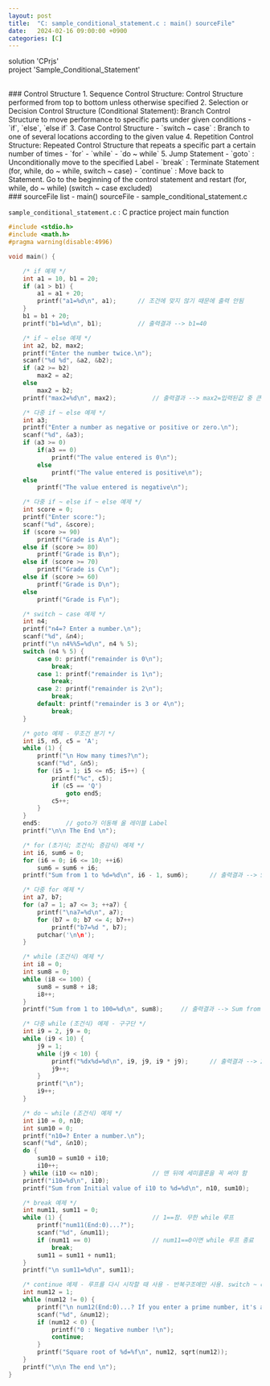 ```yaml
---
layout: post
title:  "C: sample_conditional_statement.c : main() sourceFile"
date:   2024-02-16 09:00:00 +0900
categories: [C]
---
```


solution 'CPrjs'   
project 'Sample_Conditional_Statement'   
   
<br />
### Control Structure   
1. Sequence Control Structure: Control Structure performed from top to bottom unless otherwise specified   
2. Selection or Decision Control Structure (Conditional Statement): Branch Control Structure to move performance to specific parts under given conditions   
 - `if`, `else`, `else if`   
3. Case Control Structure   
 - `switch ~ case` : Branch to one of several locations according to the given value   
4. Repetition Control Structure: Repeated Control Structure that repeats a specific part a certain number of times   
 - `for`   
 - `while`   
 - `do ~ while`   
5. Jump Statement   
 - `goto` : Unconditionally move to the specified Label   
 - `break` : Terminate Statement (for, while, do ~ while, switch ~ case)   
 - `continue` : Move back to Statement. Go to the beginning of the control statement and restart (for, while, do ~ while) (switch ~ case excluded)   
   
<br />
### sourceFile list - main() sourceFile - sample_conditional_statement.c   
   
`sample_conditional_statement.c` : C practice project main function   
   
```c
#include <stdio.h>
#include <math.h>
#pragma warning(disable:4996)

void main() {

	/* if 예제 */
	int a1 = 10, b1 = 20;
	if (a1 > b1) {
		a1 = a1 + 20;
		printf("a1=%d\n", a1);		// 조건에 맞지 않기 때문에 출력 안됨
	}
	b1 = b1 + 20;
	printf("b1=%d\n", b1);			// 출력결과 --> b1=40

	/* if ~ else 예제 */
	int a2, b2, max2;
	printf("Enter the number twice.\n");
	scanf("%d %d", &a2, &b2);
	if (a2 >= b2)
		max2 = a2;
	else
		max2 = b2;
	printf("max2=%d\n", max2);			// 출력결과 --> max2=입력된값 중 큰 값. 두 값이 같다면 먼저 입력된 값

	/* 다중 if ~ else 예제 */
	int a3;
	printf("Enter a number as negative or positive or zero.\n");
	scanf("%d", &a3);
	if (a3 >= 0)
		if(a3 == 0)
			printf("The value entered is 0\n");
		else
			printf("The value entered is positive\n");
	else
		printf("The value entered is negative\n");

	/* 다중 if ~ else if ~ else 예제 */
	int score = 0;
	printf("Enter score:");
	scanf("%d", &score);
	if (score >= 90)
		printf("Grade is A\n");
	else if (score >= 80)
		printf("Grade is B\n");
	else if (score >= 70)
		printf("Grade is C\n");
	else if (score >= 60)
		printf("Grade is D\n");
	else
		printf("Grade is F\n");

	/* switch ~ case 예제 */
	int n4;
	printf("n4=? Enter a number.\n");
	scanf("%d", &n4);
	printf("\n n4%%5=%d\n", n4 % 5);
	switch (n4 % 5) {
		case 0: printf("remainder is 0\n");
			break;
		case 1: printf("remainder is 1\n");
			break;
		case 2: printf("remainder is 2\n");
			break;
		default: printf("remainder is 3 or 4\n");
			break;
	}

	/* goto 예제 - 무조건 분기 */
	int i5, n5, c5 = 'A';
	while (1) {
		printf("\n How many times?\n");
		scanf("%d", &n5);
		for (i5 = 1; i5 <= n5; i5++) {
			printf("%c", c5);
			if (c5 == 'Q')
				goto end5;
			c5++;
		}
	}
	end5:		// goto가 이동해 올 레이블 Label
	printf("\n\n The End \n");

	/* for (초기식; 조건식; 증감식) 예제 */
	int i6, sum6 = 0;
	for (i6 = 0; i6 <= 10; ++i6)
		sum6 = sum6 + i6;
	printf("Sum from 1 to %d=%d\n", i6 - 1, sum6);		// 출력결과 --> Sum from 1 to 10=55

	/* 다중 for 예제 */
	int a7, b7;
	for (a7 = 1; a7 <= 3; ++a7) {
		printf("\na7=%d\n", a7);
		for (b7 = 0; b7 <= 4; b7++)
			printf("b7=%d ", b7);
		putchar('\n\n');
	}

	/* while (조건식) 예제 */
	int i8 = 0;
	int sum8 = 0;
	while (i8 <= 100) {
		sum8 = sum8 + i8;
		i8++;
	}
	printf("Sum from 1 to 100=%d\n", sum8);		// 출력결과 --> Sum from 1 to 100=5050

	/* 다중 while (조건식) 예제 - 구구단 */
	int i9 = 2, j9 = 0;
	while (i9 < 10) {
		j9 = 1;
		while (j9 < 10) {
			printf("%dx%d=%d\n", i9, j9, i9 * j9);		// 출력결과 --> 2x1=2 \n 2x2=4 \n ... 9x8=72 \n 9x9=81
			j9++;
		}
		printf("\n");
		i9++;
	}

	/* do ~ while (조건식) 예제 */
	int i10 = 0, n10;
	int sum10 = 0;
	printf("n10=? Enter a number.\n");
	scanf("%d", &n10);
	do {
		sum10 = sum10 + i10;
		i10++;
	} while (i10 <= n10);				// 맨 뒤에 세미콜론을 꼭 써야 함
	printf("i10=%d\n", i10);
	printf("Sum from Initial value of i10 to %d=%d\n", n10, sum10);

	/* break 예제 */
	int num11, sum11 = 0;
	while (1) {							// 1==참. 무한 while 루프
		printf("num11(End:0)...?");
		scanf("%d", &num11);
		if (num11 == 0)					// num11==0이면 while 루프 종료
			break;
		sum11 = sum11 + num11;
	}
	printf("\n sum11=%d\n", sum11);

	/* continue 예제 - 루프를 다시 시작할 때 사용 - 반복구조에만 사용. switch ~ case 에는 사용 불가 */
	int num12 = 1;
	while (num12 != 0) {
		printf("\n num12(End:0)...? If you enter a prime number, it's an infinite loop.");
		scanf("%d", &num12);
		if (num12 < 0) {
			printf("0 : Negative number !\n");
			continue;
		}
		printf("Square root of %d=%f\n", num12, sqrt(num12));
	}
	printf("\n\n The end \n");
}
```
